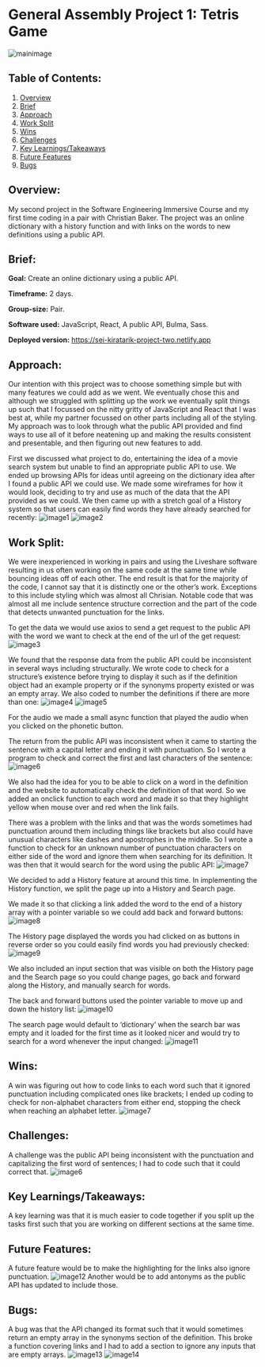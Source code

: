 # General Assembly Project 1: Tetris Game
![mainimage](./ReadMeImages/0.png)

## Table of Contents:
1. [Overview](#overview)
1. [Brief](#brief)
1. [Approach](#approach)
1. [Work Split](#worksplit)
1. [Wins](#wins)
1. [Challenges](#challenges)
1. [Key Learnings/Takeaways](#key-learningstakeaways)
1. [Future Features](#future-features)
1. [Bugs](#bugs)

## Overview:
My second project in the Software Engineering Immersive Course and my first time coding in a pair with Christian Baker. The project was an online dictionary with a history function and with links on the words to new definitions using a public API.

## Brief:
**Goal:** Create an online dictionary using a public API.

**Timeframe:** 2 days.

**Group-size:** Pair.

**Software used:** JavaScript, React, A public API, Bulma, Sass.

**Deployed version:** https://sei-kiratarik-project-two.netlify.app

## Approach:
Our intention with this project was to choose something simple but with many features we could add as we went. We eventually chose this and although we struggled with splitting up the work we eventually split things up such that I focussed on the nitty gritty of JavaScript and React that I was best at, while my partner focussed on other parts including all of the styling. My approach was to look through what the public API provided and find ways to use all of it before neatening up and making the results consistent and presentable, and then figuring out new features to add.

First we discussed what project to do, entertaining the idea of a movie search system but unable to find an appropriate public API to use. We ended up browsing APIs for ideas until agreeing on the dictionary idea after I found a public API we could use. We made some wireframes for how it would look, deciding to try and use as much of the data that the API provided as we could. We then came up with a stretch goal of a History system so that users can easily find words they have already searched for recently:
![image1](./ReadMeImages/1.png)
![image2](./ReadMeImages/1.png)

## Work Split:
We were inexperienced in working in pairs and using the Liveshare software resulting in us often working on the same code at the same time while bouncing ideas off of each other. The end result is that for the majority of the code, I cannot say that it is distinctly one or the other’s work. Exceptions to this include styling which was almost all Chrisian. Notable code that was almost all me include sentence structure correction and the part of the code that detects unwanted punctuation for the links.

To get the data we would use axios to send a get request to the public API with the word we want to check at the end of the url of the get request:
![image3](./ReadMeImages/3.png)

We found that the response data from the public API could be inconsistent in several ways including structurally. We wrote code to check for a structure’s existence before trying to display it such as if the definition object had an example property or if the synonyms property existed or was an empty array. We also coded to number the definitions if there are more than one:
![image4](./ReadMeImages/4.png)
![image5](./ReadMeImages/5.png)

For the audio we made a small async function that played the audio when you clicked on the phonetic button.

The return from the public API was inconsistent when it came to starting the sentence with a capital letter and ending it with punctuation. So I wrote a program to check and correct the first and last characters of the sentence:
![image6](./ReadMeImages/6.png)

We also had the idea for you to be able to click on a word in the definition and the website to automatically check the definition of that word. So we added an onclick function to each word and made it so that they highlight yellow when mouse over and red when the link fails.

There was a problem with the links and that was the words sometimes had punctuation around them including things like brackets but also could have unusual characters like dashes and apostrophes in the middle. So I wrote a function to check for an unknown number of punctuation characters on either side of the word and ignore them when searching for its definition. It was then that it would search for the word using the public API:
![image7](./ReadMeImages/7.png)

We decided to add a History feature at around this time. In implementing the History function, we split the page up into a History and Search page.

We made it so that clicking a link added the word to the end of a history array with a pointer variable so we could add back and forward buttons:
![image8](./ReadMeImages/8.png)

The History page displayed the words you had clicked on as buttons in reverse order so you could easily find words you had previously checked:
![image9](./ReadMeImages/9.png)

We also included an input section that was visible on both the History page and the Search page so you could change pages, go back and forward along the History, and manually search for words.

The back and forward buttons used the pointer variable to move up and down the history list:
![image10](./ReadMeImages/10.png)

The search page would default to ‘dictionary’ when the search bar was empty and it loaded for the first time as it looked nicer and would try to search for a word whenever the input changed:
![image11](./ReadMeImages/11.png)

## Wins:
A win was figuring out how to code links to each word such that it ignored punctuation including complicated ones like brackets; I ended up coding to check for non-alphabet characters from either end, stopping the check when reaching an alphabet letter.
![image7](./ReadMeImages/7.png)

## Challenges:
A challenge was the public API being inconsistent with the punctuation and capitalizing the first word of sentences; I had to code such that it could correct that. 
![image6](./ReadMeImages/6.png)

## Key Learnings/Takeaways:
A key learning was that it is much easier to code together if you split up the tasks first such that you are working on different sections at the same time.

## Future Features:
A future feature would be to make the highlighting for the links also ignore punctuation. 
![image12](./ReadMeImages/12.png)
Another would be to add antonyms as the public API has updated to include those.

## Bugs:
A bug was that the API changed its format such that it would sometimes return an empty array in the synonyms section of the definition. This broke a function covering links and I had to add a section to ignore any inputs that are empty arrays.
![image13](./ReadMeImages/13.png)
![image14](./ReadMeImages/14.png)
